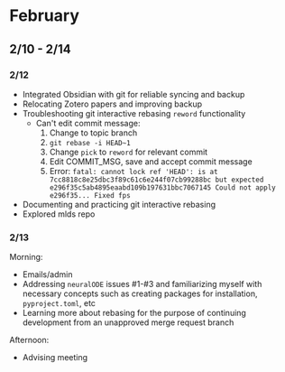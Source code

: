 # February
## 2/10 - 2/14
### 2/12
- Integrated Obsidian with git for reliable syncing and backup
- Relocating Zotero papers and improving backup
- Troubleshooting git interactive rebasing `reword` functionality
	- Can't edit commit message:
		1) Change to topic branch
		2) `git rebase -i HEAD~1`
		3) Change `pick` to `reword` for relevant commit
		4) Edit COMMIT_MSG, save and accept commit message 
		5) Error:
			```fatal: cannot lock ref 'HEAD': is at 7cc8818c8e25dbc3f89c61c6e244f07cb99288bc but expected e296f35c5ab4895eaabd109b197631bbc7067145 Could not apply e296f35... Fixed fps```
- Documenting and practicing git interactive rebasing
- Explored mlds repo

### 2/13
Morning:
- Emails/admin
- Addressing `neuralODE` issues \#1-\#3 and familiarizing myself with necessary concepts such as creating packages for installation, `pyproject.toml`, etc
- Learning more about rebasing for the purpose of continuing development from an unapproved merge request branch

Afternoon:
- Advising meeting